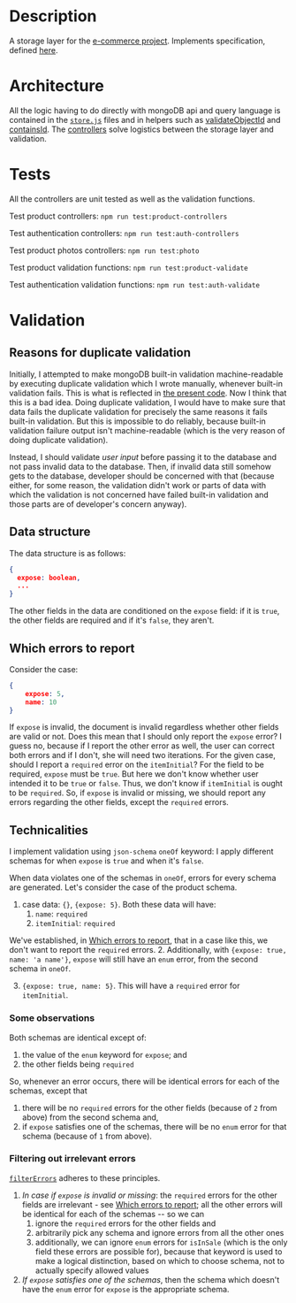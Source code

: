 # Description
A storage layer for the [e-commerce project](https://github.com/gottfried-github/e-commerce-app). Implements specification, defined [here](https://github.com/gottfried-github/e-commerce-api#store-api).

# Architecture
All the logic having to do directly with mongoDB api and query language is contained in the [`store.js`](/src/product/store.js) files and in helpers such as [validateObjectId](https://github.com/gottfried-github/e-commerce-mongo/blob/7504297e2251e9521820cb6722d9a3132c805f05/src/helpers.js#L30) and [containsId](https://github.com/gottfried-github/e-commerce-mongo/blob/7504297e2251e9521820cb6722d9a3132c805f05/src/helpers.js#L43). The [controllers](/src/product/controllers.js) solve logistics between the storage layer and validation.

# Tests
All the controllers are unit tested as well as the validation functions.

Test product controllers: `npm run test:product-controllers`

Test authentication controllers: `npm run test:auth-controllers`

Test product photos controllers: `npm run test:photo`

Test product validation functions: `npm run test:product-validate`

Test authentication validation functions: `npm run test:auth-validate`

# Validation
## Reasons for duplicate validation
Initially, I attempted to make mongoDB built-in validation machine-readable by executing duplicate validation which I wrote manually, whenever built-in validation fails. This is what is reflected in [the present code](/src/product/validate.js). Now I think that this is a bad idea. Doing duplicate validation, I would have to make sure that data fails the duplicate validation for precisely the same reasons it fails built-in validation. But this is impossible to do reliably, because built-in validation failure output isn't machine-readable (which is the very reason of doing duplicate validation).

Instead, I should validate *user input* before passing it to the database and not pass invalid data to the database. Then, if invalid data still somehow gets to the database, developer should be concerned with that (because either, for some reason, the validation didn't work or parts of data with which the validation is not concerned have failed built-in validation and those parts are of developer's concern anyway).

## Data structure
The data structure is as follows:
```json
{
  expose: boolean,
  ...
}
```

The other fields in the data are conditioned on the `expose` field: if it is `true`, the other fields are required and if it's `false`, they aren't.

## Which errors to report
Consider the case: 
```json
{
    expose: 5,
    name: 10
}
```
If `expose` is invalid, the document is invalid regardless whether other fields are valid or not. Does this mean that I should only report the `expose` error? I guess no, because if I report the other error as well, the user can correct both errors and if I don't, she will need two iterations.
For the given case, should I report a `required` error on the `itemInitial`? For the field to be required, `expose` must be `true`. But here we don't know whether user intended it to be `true` or `false`. Thus, we don't know if `itemInitial` is ought to be `required`.
So, if `expose` is invalid or missing, we should report any errors regarding the other fields, except the `required` errors.

## Technicalities
I implement validation using `json-schema` `oneOf` keyword: I apply different schemas for when `expose` is `true` and when it's `false`.

When data violates one of the schemas in `oneOf`, errors for every schema are generated.
Let's consider the case of the product schema.
1. case data: `{}`, `{expose: 5}`. Both these data will have:
    1. `name`: `required`
    2. `itemInitial`: `required`

We've established, in [Which errors to report](#which-errors-to-report), that in a case like this, we don't want to report the `required` errors.
2. Additionally, with `{expose: true, name: 'a name'}`, `expose` will still have an `enum` error, from the second schema in `oneOf`.

3. `{expose: true, name: 5}`. This will have a `required` error for `itemInitial`.

### Some observations
Both schemas are identical except of:
1. the value of the `enum` keyword for `expose`; and
2. the other fields being `required`

So, whenever an error occurs, there will be identical errors for each of the schemas, except that
1. there will be no `required` errors for the other fields (because of `2` from above) from the second schema and,
2. if `expose` satisfies one of the schemas, there will be no `enum` error for that schema (because of `1` from above).

### Filtering out irrelevant errors
[`filterErrors`](https://github.com/gottfried-github/e-commerce-mongo/blob/7504297e2251e9521820cb6722d9a3132c805f05/src/product/validate.js#L48) adheres to these principles. 
1. *In case if `expose` is invalid or missing*: the `required` errors for the other fields are irrelevant - see [Which errors to report](#which-errors-to-report); all the other errors will be identical for each of the schemas -- so we can
    1. ignore the `required` errors for the other fields and
    2. arbitrarily pick any schema and ignore errors from all the other ones
    3. additionally, we can ignore `enum` errors for `isInSale` (which is the only field these errors are possible for), because that keyword is used to make a logical distinction, based on which to choose schema, not to actually specify allowed values
2. *If `expose` satisfies one of the schemas*, then the schema which doesn't have the `enum` error for `expose` is the appropriate schema.